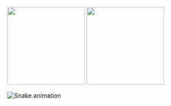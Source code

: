 <img height="180em" src="https://github-readme-stats.vercel.app/api?username=LucasCardoso789&show_icons=true&theme=dracula&include_all_commits=true&count_private=true"/>
<img height="180em" src="https://github-readme-stats.vercel.app/api/top-langs/?username=LucasCardoso789&layout=compact&langs_count=7&theme=dracula"/>


![Snake animation](https://github.com/LucasCardoso789/LucasCardoso789/blob/output/github-contribution-grid-snake.svg)
 

